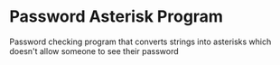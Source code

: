 # Password Asterisk Program
Password checking program that converts strings into asterisks which doesn't allow someone to see their password
